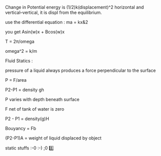 Change in Potential energy is (1/2)k(displacement)^2 horizontal and vertical–vertical, it is displ from the equilibrium.

use the differential equation : ma = kx&2

you get Asin(w)x + Bcos(w)x



T = 2π/omega                  

omega^2 = k/m



Fluid Statics :

pressure of a liquid always produces a force perpendicular to the surface

P = F/area

P2-P1 = density gh

P varies with depth beneath surface

F net of tank of water is zero

P2 - P1 = density(g)H

Bouyancy = Fb 

(P2-P1)A = weight of liquid displaced by object

static stuffs :-0 :-) ;0 :zero: